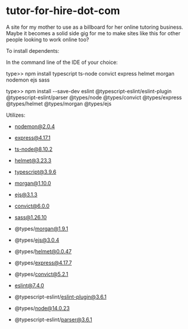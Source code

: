 # tutor-for-hire-dot-com
A site for my mother to use as a billboard for her online tutoring business. Maybe it becomes a solid side gig for me to make sites like this for other people looking to work online too?


To install dependents:

In the command line of the IDE of your choice:

type>> npm install typescript ts-node convict express helmet morgan nodemon ejs sass

type>> npm install --save-dev eslint @typescript-eslint/eslint-plugin @typescript-eslint/parser @types/node @types/convict @types/express @types/helmet @types/morgan @types/ejs



Utilizes:

+ nodemon@2.0.4
+ express@4.17.1
+ ts-node@8.10.2
+ helmet@3.23.3
+ typescript@3.9.6
+ morgan@1.10.0
+ ejs@3.1.3
+ convict@6.0.0
+ sass@1.26.10

+ @types/morgan@1.9.1
+ @types/ejs@3.0.4
+ @types/helmet@0.0.47
+ @types/express@4.17.7
+ @types/convict@5.2.1
+ eslint@7.4.0
+ @typescript-eslint/eslint-plugin@3.6.1
+ @types/node@14.0.23
+ @typescript-eslint/parser@3.6.1
